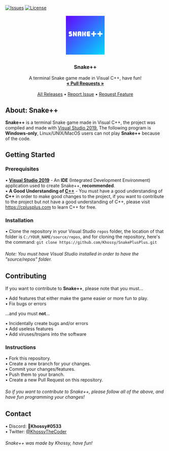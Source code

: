 <!-- Shield Placements -->
[![Issues][issues-shield]][issues-url]
[![License][license-shield]][license-url]

<!-- Project Logo -->
<p align=center>
    <a href="https://github.com/Khossy/SnakePlusPlus">
        <img src="./Assets/snakePlusPlus.png" alt="Snake++ Logo" height=128></img>
    </a>
    <h3 align=center>Snake++</h3>
    <p align=center>
        A terminal Snake game made in Visual C++, have fun! <br>
        <a href="https://github.com/Khossy/SnakePlusPlus/pulls"><strong>« Pull Requests »</strong></a>
        <br><br>
        <a href="https://github.com/Khossy/SnakePlusPlus/releases">All Releases</a> •
        <a href="https://github.com/Khossy/SnakePlusPlus/issues">Report Issue</a> •
        <a href="https://github.com/Khossy/SnakePlusPlus/issues">Request Feature</a>
    </p>
</p>

## About: Snake++
**Snake++** is a terminal Snake game made in Visual C++, the project was compiled and made with [Visual Studio 2019.](https://visualstudio.microsoft.com/) The following program is **Windows-only**, Linux/UNIX/MacOS users can not play **Snake++** because of the code.
## Getting Started
### Prerequisites
• [**Visual Studio 2019**](https://visualstudio.microsoft.com/) - An **IDE** (Integrated Development Environment) application used to create Snake++, **recommended**. <br>
• **A Good Understanding of [C++](https://www.cplusplus.com/)** - You must have a good understanding of **C++** in order to make good changes to the project, if you want to contribute to the project but not have a good understanding of C++, please visit https://cplusplus.com to learn C++ for free.
### Installation
• Clone the repository in your Visual Studio `repos` folder, the location of that folder is `C:/YOUR_NAME/source/repos`, and for cloning the repository, here's the command: `git clone https://github.com/Khossy/SnakePlusPlus.git`
<h6>Note: You must have Visual Studio installed in order to have the "source/repos" folder.</h6>

## Contributing
If you want to contribute to **Snake++**, please note that you must... <br>

• Add features that either make the game easier or more fun to play. <br>
• Fix bugs or errors <br>

...and you must **not**... <br>

• Incidentally create bugs and/or errors <br>
• Add useless features <br>
• Add viruses/trojans into the software <br>

### Instructions
• Fork this repository. <br>
• Create a new branch for your changes. <br>
• Commit your changes/features. <br>
• Push them to your branch. <br>
• Create a new Pull Request on this repository.

<h6>So if you want to contribute to Snake++, please follow all of the above, and have fun programming your changes!</h6>

## Contact
• Discord: **🌺Khossy#0533** <br>
• Twitter: [@KhossyTheCoder](https://twitter.com/KhossyTheCoder)

<h6>Snake++ was made by Khossy, have fun!</h6>

<!-- Variables -->
[issues-shield]: https://img.shields.io/github/issues/Khossy/SnakePlusPlus?label=Issues&style=flat-square
[issues-url]: https://github.com/Khossy/SnakePlusPlus/issues
[license-shield]: https://img.shields.io/github/license/Khossy/SnakePlusPlus?color=lightgrey&label=License&style=flat-square
[license-url]: https://github.com/Khossy/SnakePlusPlus/blob/main/LICENSE